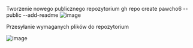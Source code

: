 

Tworzenie nowego publicznego repozytorium 
gh repo create pawcho6 --public --add-readme
![image](https://github.com/MykhailoKrylov/pawcho6/assets/134151663/4e903094-3b1c-4d96-baa9-0b60cae9610b)

Przesyłanie wymaganych plików do repozytorium 

![image](https://github.com/MykhailoKrylov/pawcho6/assets/134151663/ca2c42a5-3ff0-42a0-99bb-ba882baf5258)
